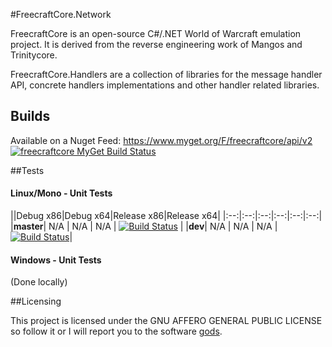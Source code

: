 #FreecraftCore.Network

FreecraftCore is an open-source C#/.NET World of Warcraft emulation project. It is derived from the reverse engineering work of Mangos and Trinitycore.

FreecraftCore.Handlers are a collection of libraries for the message handler API, concrete handlers implementations and other handler related libraries.

## Builds

Available on a Nuget Feed: https://www.myget.org/F/freecraftcore/api/v2 [![freecraftcore MyGet Build Status](https://www.myget.org/BuildSource/Badge/freecraftcore?identifier=8f30da22-9d08-4776-81c8-c7bf1c127114)](https://www.myget.org/)

##Tests

#### Linux/Mono - Unit Tests
||Debug x86|Debug x64|Release x86|Release x64|
|:--:|:--:|:--:|:--:|:--:|:--:|
|**master**| N/A | N/A | N/A | [![Build Status](https://travis-ci.org/FreecraftCore/Freecraftcore.Handlers.svg?branch=master)](https://travis-ci.org/FreecraftCore/Freecraftcore.Handlers) |
|**dev**| N/A | N/A | N/A | [![Build Status](https://travis-ci.org/FreecraftCore/Freecraftcore.Handlers.svg?branch=dev)](https://travis-ci.org/FreecraftCore/Freecraftcore.Handlers)|

#### Windows - Unit Tests

(Done locally)

##Licensing

This project is licensed under the GNU AFFERO GENERAL PUBLIC LICENSE so follow it or I will report you to the software [gods](https://www.gnu.org/licenses/gpl-violation.en.html).
